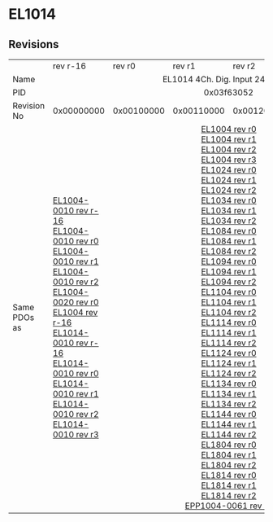 # EL1014

## Revisions
<table>
<tr>
<td></td>
<td>rev r-16</td>
<td>rev r0</td>
<td>rev r1</td>
<td>rev r2</td>
<td>rev r3</td>
<td>rev r9979</td>
</tr>
<tr>
<td>Name</td>
<td colspan=6 align="center">EL1014 4Ch. Dig. Input 24V, 10µs</td>
</tr>
<tr>
<td>PID</td>
<td colspan=6 align="center">0x03f63052</td>
</tr>
<tr>
<td>Revision No</td>
<td>0x00000000</td>
<td>0x00100000</td>
<td>0x00110000</td>
<td>0x00120000</td>
<td>0x00130000</td>
<td>0x270b0000</td>
</tr>
<tr>
<td>Same PDOs as</td>
<td><a href="EL1004-0010.md">EL1004-0010 rev r-16</a><br/><a href="EL1004-0010.md">EL1004-0010 rev r0</a><br/><a href="EL1004-0010.md">EL1004-0010 rev r1</a><br/><a href="EL1004-0010.md">EL1004-0010 rev r2</a><br/><a href="EL1004-0020.md">EL1004-0020 rev r0</a><br/><a href="EL1004.md">EL1004 rev r-16</a><br/><a href="EL1014-0010.md">EL1014-0010 rev r-16</a><br/><a href="EL1014-0010.md">EL1014-0010 rev r0</a><br/><a href="EL1014-0010.md">EL1014-0010 rev r1</a><br/><a href="EL1014-0010.md">EL1014-0010 rev r2</a><br/><a href="EL1014-0010.md">EL1014-0010 rev r3</a></td>
<td colspan=4 align="center"><a href="EL1004.md">EL1004 rev r0</a><br/><a href="EL1004.md">EL1004 rev r1</a><br/><a href="EL1004.md">EL1004 rev r2</a><br/><a href="EL1004.md">EL1004 rev r3</a><br/><a href="EL1024.md">EL1024 rev r0</a><br/><a href="EL1024.md">EL1024 rev r1</a><br/><a href="EL1024.md">EL1024 rev r2</a><br/><a href="EL1034.md">EL1034 rev r0</a><br/><a href="EL1034.md">EL1034 rev r1</a><br/><a href="EL1034.md">EL1034 rev r2</a><br/><a href="EL1084.md">EL1084 rev r0</a><br/><a href="EL1084.md">EL1084 rev r1</a><br/><a href="EL1084.md">EL1084 rev r2</a><br/><a href="EL1094.md">EL1094 rev r0</a><br/><a href="EL1094.md">EL1094 rev r1</a><br/><a href="EL1094.md">EL1094 rev r2</a><br/><a href="EL1104.md">EL1104 rev r0</a><br/><a href="EL1104.md">EL1104 rev r1</a><br/><a href="EL1104.md">EL1104 rev r2</a><br/><a href="EL1114.md">EL1114 rev r0</a><br/><a href="EL1114.md">EL1114 rev r1</a><br/><a href="EL1114.md">EL1114 rev r2</a><br/><a href="EL1124.md">EL1124 rev r0</a><br/><a href="EL1124.md">EL1124 rev r1</a><br/><a href="EL1124.md">EL1124 rev r2</a><br/><a href="EL1134.md">EL1134 rev r0</a><br/><a href="EL1134.md">EL1134 rev r1</a><br/><a href="EL1134.md">EL1134 rev r2</a><br/><a href="EL1144.md">EL1144 rev r0</a><br/><a href="EL1144.md">EL1144 rev r1</a><br/><a href="EL1144.md">EL1144 rev r2</a><br/><a href="EL1804.md">EL1804 rev r0</a><br/><a href="EL1804.md">EL1804 rev r1</a><br/><a href="EL1804.md">EL1804 rev r2</a><br/><a href="EL1814.md">EL1814 rev r0</a><br/><a href="EL1814.md">EL1814 rev r1</a><br/><a href="EL1814.md">EL1814 rev r2</a><br/><a href="EPP1004-0061.md">EPP1004-0061 rev r0</a></td>
<td><a href="EL1004.md">EL1004 rev r9979</a></td>
</tr>
</table>
